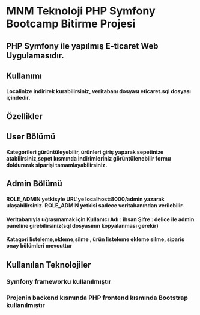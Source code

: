 # MNM Teknoloji PHP Symfony Bootcamp Bitirme Projesi
## PHP Symfony ile yapılmış E-ticaret Web Uygulamasıdır. 

## Kullanımı
#### Localinize indirirek kurabilirsiniz, veritabanı dosyası eticaret.sql dosyası içindedir. 

##  Özellikler
## User Bölümü

#### Kategorileri gürüntüleyebilir, ürünleri giriş yaparak sepetinize atabilirsiniz,sepet kısmında indirimleriniz görüntülenebilir formu doldurarak siparişi tamamlayabilirsiniz. 

## Admin Bölümü 
####  ROLE_ADMIN yetkisyle URL'ye localhost:8000/admin yazarak ulaşabilirsiniz. ROLE_ADMIN yetkisi sadece veritabanından verilebilir.
####  Veritabanıyla uğraşmamak için Kullanıcı Adı : ihsan Şifre : delice ile admin paneline girebilirsiniz(sql dosyasının kopyalanması gerekir) 
#### Katagori listeleme,ekleme,silme , ürün listeleme ekleme silme, sipariş onay bölümleri mevcuttur


## Kullanılan Teknolojiler
### Symfony frameworku kullanılmıştır
### Projenin backend kısmında PHP frontend kısmında Bootstrap kullanılmıştır
